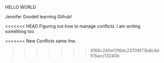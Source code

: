 HELLO WORLD

Jennifer Goodell learning Github!

<<<<<<< HEAD
Figuring out how to manage conflicts.
I am writing something too

=======
New Conflicts same line.
>>>>>>> 4166c240ef2f6dc23709f73b8c4d515acc13240b
